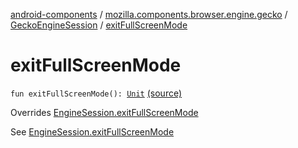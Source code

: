 [android-components](../../index.md) / [mozilla.components.browser.engine.gecko](../index.md) / [GeckoEngineSession](index.md) / [exitFullScreenMode](./exit-full-screen-mode.md)

# exitFullScreenMode

`fun exitFullScreenMode(): `[`Unit`](https://kotlinlang.org/api/latest/jvm/stdlib/kotlin/-unit/index.html) [(source)](https://github.com/mozilla-mobile/android-components/blob/master/components/browser/engine-gecko-beta/src/main/java/mozilla/components/browser/engine/gecko/GeckoEngineSession.kt#L256)

Overrides [EngineSession.exitFullScreenMode](../../mozilla.components.concept.engine/-engine-session/exit-full-screen-mode.md)

See [EngineSession.exitFullScreenMode](../../mozilla.components.concept.engine/-engine-session/exit-full-screen-mode.md)

